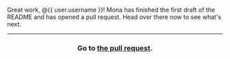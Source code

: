Great work, @{{ user.username }}! Mona has finished the first draft of the README and has opened a pull request. Head over there now to see what's next.

<hr>
<h3 align="center">Go to <a href="{{ store.firstPrUrl }}">the pull request</a>.</h3>
